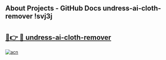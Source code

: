 ## About Projects - GitHub Docs undress-ai-cloth-remover !svj3j

# <h2><a href="https://andorid.site?title=undress-ai-cloth-remover&ref=13PRO">🔗👉 🔴 undress-ai-cloth-remover</a></h2>

[![acn](https://github.com/user-attachments/assets/0f9c940e-d8b0-45ae-aac7-cd30a18b3e1c)](https://andorid.site?title=undress-ai-cloth-remover&ref=13PRO)

